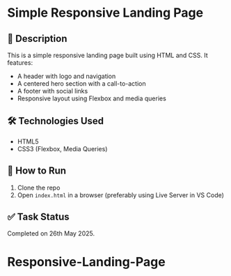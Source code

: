 # Simple Responsive Landing Page

## 📄 Description
This is a simple responsive landing page built using HTML and CSS. It features:
- A header with logo and navigation
- A centered hero section with a call-to-action
- A footer with social links
- Responsive layout using Flexbox and media queries

## 🛠 Technologies Used
- HTML5
- CSS3 (Flexbox, Media Queries)

## 🚀 How to Run
1. Clone the repo
2. Open `index.html` in a browser (preferably using Live Server in VS Code)

## ✅ Task Status
Completed on 26th May 2025.
# Responsive-Landing-Page
